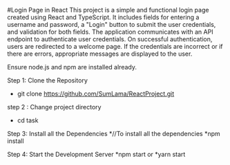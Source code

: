 #Login Page in React 
This project is a simple and functional login page created using React and TypeScript.
It includes fields for entering a username and password, a "Login" button to submit the user credentials, and validation for both fields. 
The application communicates with an API endpoint to authenticate user credentials. 
On successful authentication, users are redirected to a welcome page. If the credentials are incorrect or if there are errors, appropriate messages are displayed to the user. 

Ensure node.js and npm are installed already.

Step 1: Clone the Repository
* git clone https://github.com/SumLama/ReactProject.git

step 2 : Change project directory
* cd task

Step 3: Install all the  Dependencies
*//To install all the dependencies
*npm install

Step 4: Start the Development Server
*npm start or 
*yarn start

